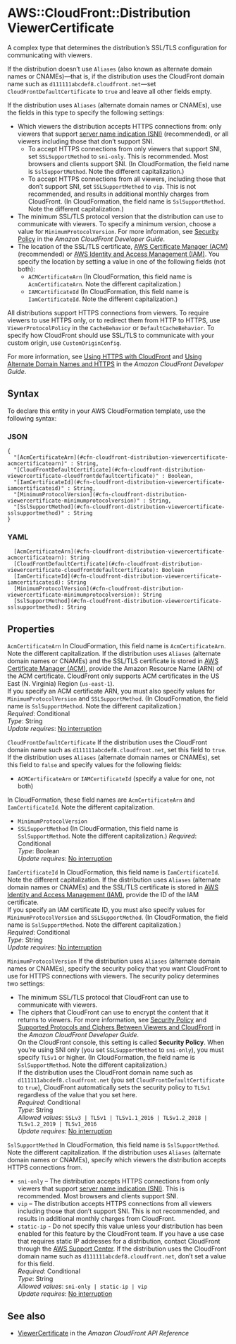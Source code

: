 # AWS::CloudFront::Distribution ViewerCertificate<a name="aws-properties-cloudfront-distribution-viewercertificate"></a>

A complex type that determines the distribution’s SSL/TLS configuration for communicating with viewers\.

If the distribution doesn’t use `Aliases` \(also known as alternate domain names or CNAMEs\)—that is, if the distribution uses the CloudFront domain name such as `d111111abcdef8.cloudfront.net`—set `CloudFrontDefaultCertificate` to `true` and leave all other fields empty\.

If the distribution uses `Aliases` \(alternate domain names or CNAMEs\), use the fields in this type to specify the following settings:
+ Which viewers the distribution accepts HTTPS connections from: only viewers that support [server name indication \(SNI\)](https://en.wikipedia.org/wiki/Server_Name_Indication) \(recommended\), or all viewers including those that don’t support SNI\.
  + To accept HTTPS connections from only viewers that support SNI, set `SSLSupportMethod` to `sni-only`\. This is recommended\. Most browsers and clients support SNI\. \(In CloudFormation, the field name is `SslSupportMethod`\. Note the different capitalization\.\)
  + To accept HTTPS connections from all viewers, including those that don’t support SNI, set `SSLSupportMethod` to `vip`\. This is not recommended, and results in additional monthly charges from CloudFront\. \(In CloudFormation, the field name is `SslSupportMethod`\. Note the different capitalization\.\)
+ The minimum SSL/TLS protocol version that the distribution can use to communicate with viewers\. To specify a minimum version, choose a value for `MinimumProtocolVersion`\. For more information, see [Security Policy](https://docs.aws.amazon.com/AmazonCloudFront/latest/DeveloperGuide/distribution-web-values-specify.html#DownloadDistValues-security-policy) in the *Amazon CloudFront Developer Guide*\.
+ The location of the SSL/TLS certificate, [ AWS Certificate Manager \(ACM\)](https://docs.aws.amazon.com/acm/latest/userguide/acm-overview.html) \(recommended\) or [ AWS Identity and Access Management \(IAM\)](https://docs.aws.amazon.com/IAM/latest/UserGuide/id_credentials_server-certs.html)\. You specify the location by setting a value in one of the following fields \(not both\):
  +  `ACMCertificateArn` \(In CloudFormation, this field name is `AcmCertificateArn`\. Note the different capitalization\.\)
  +  `IAMCertificateId` \(In CloudFormation, this field name is `IamCertificateId`\. Note the different capitalization\.\)

All distributions support HTTPS connections from viewers\. To require viewers to use HTTPS only, or to redirect them from HTTP to HTTPS, use `ViewerProtocolPolicy` in the `CacheBehavior` or `DefaultCacheBehavior`\. To specify how CloudFront should use SSL/TLS to communicate with your custom origin, use `CustomOriginConfig`\.

For more information, see [Using HTTPS with CloudFront](https://docs.aws.amazon.com/AmazonCloudFront/latest/DeveloperGuide/using-https.html) and [ Using Alternate Domain Names and HTTPS](https://docs.aws.amazon.com/AmazonCloudFront/latest/DeveloperGuide/using-https-alternate-domain-names.html) in the *Amazon CloudFront Developer Guide*\.

## Syntax<a name="aws-properties-cloudfront-distribution-viewercertificate-syntax"></a>

To declare this entity in your AWS CloudFormation template, use the following syntax:

### JSON<a name="aws-properties-cloudfront-distribution-viewercertificate-syntax.json"></a>

```
{
  "[AcmCertificateArn](#cfn-cloudfront-distribution-viewercertificate-acmcertificatearn)" : String,
  "[CloudFrontDefaultCertificate](#cfn-cloudfront-distribution-viewercertificate-cloudfrontdefaultcertificate)" : Boolean,
  "[IamCertificateId](#cfn-cloudfront-distribution-viewercertificate-iamcertificateid)" : String,
  "[MinimumProtocolVersion](#cfn-cloudfront-distribution-viewercertificate-minimumprotocolversion)" : String,
  "[SslSupportMethod](#cfn-cloudfront-distribution-viewercertificate-sslsupportmethod)" : String
}
```

### YAML<a name="aws-properties-cloudfront-distribution-viewercertificate-syntax.yaml"></a>

```
  [AcmCertificateArn](#cfn-cloudfront-distribution-viewercertificate-acmcertificatearn): String
  [CloudFrontDefaultCertificate](#cfn-cloudfront-distribution-viewercertificate-cloudfrontdefaultcertificate): Boolean
  [IamCertificateId](#cfn-cloudfront-distribution-viewercertificate-iamcertificateid): String
  [MinimumProtocolVersion](#cfn-cloudfront-distribution-viewercertificate-minimumprotocolversion): String
  [SslSupportMethod](#cfn-cloudfront-distribution-viewercertificate-sslsupportmethod): String
```

## Properties<a name="aws-properties-cloudfront-distribution-viewercertificate-properties"></a>

`AcmCertificateArn`  <a name="cfn-cloudfront-distribution-viewercertificate-acmcertificatearn"></a>
In CloudFormation, this field name is `AcmCertificateArn`\. Note the different capitalization\.
If the distribution uses `Aliases` \(alternate domain names or CNAMEs\) and the SSL/TLS certificate is stored in [ AWS Certificate Manager \(ACM\)](https://docs.aws.amazon.com/acm/latest/userguide/acm-overview.html), provide the Amazon Resource Name \(ARN\) of the ACM certificate\. CloudFront only supports ACM certificates in the US East \(N\. Virginia\) Region \(`us-east-1`\)\.  
If you specify an ACM certificate ARN, you must also specify values for `MinimumProtocolVersion` and `SSLSupportMethod`\. \(In CloudFormation, the field name is `SslSupportMethod`\. Note the different capitalization\.\)  
*Required*: Conditional  
*Type*: String  
*Update requires*: [No interruption](https://docs.aws.amazon.com/AWSCloudFormation/latest/UserGuide/using-cfn-updating-stacks-update-behaviors.html#update-no-interrupt)

`CloudFrontDefaultCertificate`  <a name="cfn-cloudfront-distribution-viewercertificate-cloudfrontdefaultcertificate"></a>
If the distribution uses the CloudFront domain name such as `d111111abcdef8.cloudfront.net`, set this field to `true`\.  
If the distribution uses `Aliases` \(alternate domain names or CNAMEs\), set this field to `false` and specify values for the following fields:  
+  `ACMCertificateArn` or `IAMCertificateId` \(specify a value for one, not both\)

  In CloudFormation, these field names are `AcmCertificateArn` and `IamCertificateId`\. Note the different capitalization\.
+  `MinimumProtocolVersion` 
+  `SSLSupportMethod` \(In CloudFormation, this field name is `SslSupportMethod`\. Note the different capitalization\.\)
*Required*: Conditional  
*Type*: Boolean  
*Update requires*: [No interruption](https://docs.aws.amazon.com/AWSCloudFormation/latest/UserGuide/using-cfn-updating-stacks-update-behaviors.html#update-no-interrupt)

`IamCertificateId`  <a name="cfn-cloudfront-distribution-viewercertificate-iamcertificateid"></a>
In CloudFormation, this field name is `IamCertificateId`\. Note the different capitalization\.
If the distribution uses `Aliases` \(alternate domain names or CNAMEs\) and the SSL/TLS certificate is stored in [ AWS Identity and Access Management \(IAM\)](https://docs.aws.amazon.com/IAM/latest/UserGuide/id_credentials_server-certs.html), provide the ID of the IAM certificate\.  
If you specify an IAM certificate ID, you must also specify values for `MinimumProtocolVersion` and `SSLSupportMethod`\. \(In CloudFormation, the field name is `SslSupportMethod`\. Note the different capitalization\.\)  
*Required*: Conditional  
*Type*: String  
*Update requires*: [No interruption](https://docs.aws.amazon.com/AWSCloudFormation/latest/UserGuide/using-cfn-updating-stacks-update-behaviors.html#update-no-interrupt)

`MinimumProtocolVersion`  <a name="cfn-cloudfront-distribution-viewercertificate-minimumprotocolversion"></a>
If the distribution uses `Aliases` \(alternate domain names or CNAMEs\), specify the security policy that you want CloudFront to use for HTTPS connections with viewers\. The security policy determines two settings:  
+ The minimum SSL/TLS protocol that CloudFront can use to communicate with viewers\.
+ The ciphers that CloudFront can use to encrypt the content that it returns to viewers\.
For more information, see [Security Policy](https://docs.aws.amazon.com/AmazonCloudFront/latest/DeveloperGuide/distribution-web-values-specify.html#DownloadDistValues-security-policy) and [Supported Protocols and Ciphers Between Viewers and CloudFront](https://docs.aws.amazon.com/AmazonCloudFront/latest/DeveloperGuide/secure-connections-supported-viewer-protocols-ciphers.html#secure-connections-supported-ciphers) in the *Amazon CloudFront Developer Guide*\.  
On the CloudFront console, this setting is called **Security Policy**\.
When you’re using SNI only \(you set `SSLSupportMethod` to `sni-only`\), you must specify `TLSv1` or higher\. \(In CloudFormation, the field name is `SslSupportMethod`\. Note the different capitalization\.\)  
If the distribution uses the CloudFront domain name such as `d111111abcdef8.cloudfront.net` \(you set `CloudFrontDefaultCertificate` to `true`\), CloudFront automatically sets the security policy to `TLSv1` regardless of the value that you set here\.  
*Required*: Conditional  
*Type*: String  
*Allowed values*: `SSLv3 | TLSv1 | TLSv1.1_2016 | TLSv1.2_2018 | TLSv1.2_2019 | TLSv1_2016`  
*Update requires*: [No interruption](https://docs.aws.amazon.com/AWSCloudFormation/latest/UserGuide/using-cfn-updating-stacks-update-behaviors.html#update-no-interrupt)

`SslSupportMethod`  <a name="cfn-cloudfront-distribution-viewercertificate-sslsupportmethod"></a>
In CloudFormation, this field name is `SslSupportMethod`\. Note the different capitalization\.
If the distribution uses `Aliases` \(alternate domain names or CNAMEs\), specify which viewers the distribution accepts HTTPS connections from\.  
+  `sni-only` – The distribution accepts HTTPS connections from only viewers that support [server name indication \(SNI\)](https://en.wikipedia.org/wiki/Server_Name_Indication)\. This is recommended\. Most browsers and clients support SNI\.
+  `vip` – The distribution accepts HTTPS connections from all viewers including those that don’t support SNI\. This is not recommended, and results in additional monthly charges from CloudFront\.
+  `static-ip` \- Do not specify this value unless your distribution has been enabled for this feature by the CloudFront team\. If you have a use case that requires static IP addresses for a distribution, contact CloudFront through the [ AWS Support Center](https://console.aws.amazon.com/support/home)\.
If the distribution uses the CloudFront domain name such as `d111111abcdef8.cloudfront.net`, don’t set a value for this field\.  
*Required*: Conditional  
*Type*: String  
*Allowed values*: `sni-only | static-ip | vip`  
*Update requires*: [No interruption](https://docs.aws.amazon.com/AWSCloudFormation/latest/UserGuide/using-cfn-updating-stacks-update-behaviors.html#update-no-interrupt)

## See also<a name="aws-properties-cloudfront-distribution-viewercertificate--seealso"></a>
+  [ViewerCertificate](https://docs.aws.amazon.com/cloudfront/latest/APIReference/API_ViewerCertificate.html) in the *Amazon CloudFront API Reference* 

